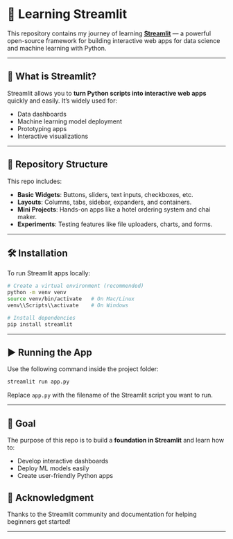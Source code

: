 # 📘 Learning Streamlit

This repository contains my journey of learning **[Streamlit](https://streamlit.io/)** — a powerful open-source framework for building interactive web apps for data science and machine learning with Python.

---

## 🚀 What is Streamlit?

Streamlit allows you to **turn Python scripts into interactive web apps** quickly and easily. It’s widely used for:

* Data dashboards
* Machine learning model deployment
* Prototyping apps
* Interactive visualizations

---

## 📂 Repository Structure

This repo includes:

* **Basic Widgets**: Buttons, sliders, text inputs, checkboxes, etc.
* **Layouts**: Columns, tabs, sidebar, expanders, and containers.
* **Mini Projects**: Hands-on apps like a hotel ordering system and chai maker.
* **Experiments**: Testing features like file uploaders, charts, and forms.

---

## 🛠️ Installation

To run Streamlit apps locally:

```bash
# Create a virtual environment (recommended)
python -m venv venv
source venv/bin/activate   # On Mac/Linux
venv\\Scripts\\activate    # On Windows

# Install dependencies
pip install streamlit
```

---

## ▶️ Running the App

Use the following command inside the project folder:

```bash
streamlit run app.py
```

Replace `app.py` with the filename of the Streamlit script you want to run.

---

## 🎯 Goal

The purpose of this repo is to build a **foundation in Streamlit** and learn how to:

* Develop interactive dashboards
* Deploy ML models easily
* Create user-friendly Python apps

## 🙌 Acknowledgment

Thanks to the Streamlit community and documentation for helping beginners get started!

---
